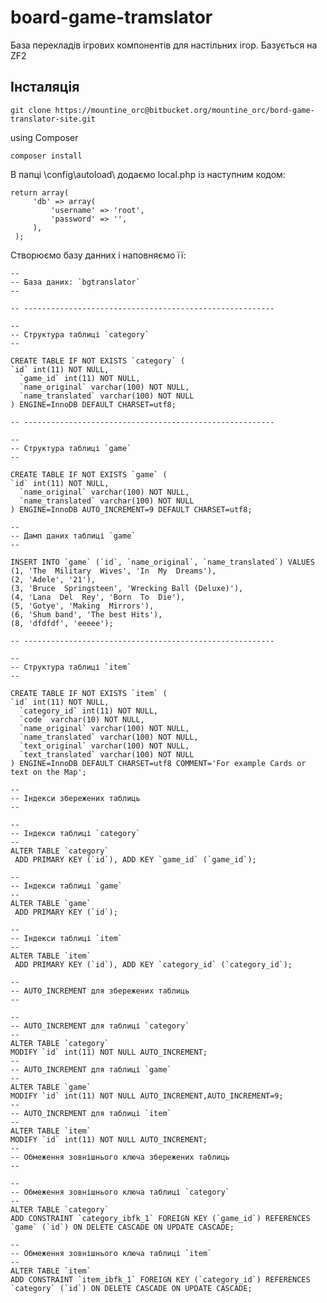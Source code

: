 ﻿# board-game-tramslator
База перекладів ігрових компонентів для настільних ігор. Базується на ZF2

Інсталяція
---------------------------

    git clone https://mountine_orc@bitbucket.org/mountine_orc/bord-game-translator-site.git

using Composer

    composer install


В папці \config\autoload\ додаємо local.php із наступним кодом:

    return array(
         'db' => array(
             'username' => 'root',
             'password' => '',
         ),
     );


Створюємо базу данних і наповняємо її:



	--
	-- База даних: `bgtranslator`
	--

	-- --------------------------------------------------------

	--
	-- Структура таблиці `category`
	--

	CREATE TABLE IF NOT EXISTS `category` (
	`id` int(11) NOT NULL,
	  `game_id` int(11) NOT NULL,
	  `name_original` varchar(100) NOT NULL,
	  `name_translated` varchar(100) NOT NULL
	) ENGINE=InnoDB DEFAULT CHARSET=utf8;

	-- --------------------------------------------------------

	--
	-- Структура таблиці `game`
	--

	CREATE TABLE IF NOT EXISTS `game` (
	`id` int(11) NOT NULL,
	  `name_original` varchar(100) NOT NULL,
	  `name_translated` varchar(100) NOT NULL
	) ENGINE=InnoDB AUTO_INCREMENT=9 DEFAULT CHARSET=utf8;

	--
	-- Дамп даних таблиці `game`
	--

	INSERT INTO `game` (`id`, `name_original`, `name_translated`) VALUES
	(1, 'The  Military  Wives', 'In  My  Dreams'),
	(2, 'Adele', '21'),
	(3, 'Bruce  Springsteen', 'Wrecking Ball (Deluxe)'),
	(4, 'Lana  Del  Rey', 'Born  To  Die'),
	(5, 'Gotye', 'Making  Mirrors'),
	(6, 'Shum band', 'The best Hits'),
	(8, 'dfdfdf', 'eeeee');

	-- --------------------------------------------------------

	--
	-- Структура таблиці `item`
	--

	CREATE TABLE IF NOT EXISTS `item` (
	`id` int(11) NOT NULL,
	  `category_id` int(11) NOT NULL,
	  `code` varchar(10) NOT NULL,
	  `name_original` varchar(100) NOT NULL,
	  `name_translated` varchar(100) NOT NULL,
	  `text_original` varchar(100) NOT NULL,
	  `text_translated` varchar(100) NOT NULL
	) ENGINE=InnoDB DEFAULT CHARSET=utf8 COMMENT='For example Cards or text on the Map';

	--
	-- Індекси збережених таблиць
	--

	--
	-- Індекси таблиці `category`
	--
	ALTER TABLE `category`
	 ADD PRIMARY KEY (`id`), ADD KEY `game_id` (`game_id`);

	--
	-- Індекси таблиці `game`
	--
	ALTER TABLE `game`
	 ADD PRIMARY KEY (`id`);

	--
	-- Індекси таблиці `item`
	--
	ALTER TABLE `item`
	 ADD PRIMARY KEY (`id`), ADD KEY `category_id` (`category_id`);

	--
	-- AUTO_INCREMENT для збережених таблиць
	--

	--
	-- AUTO_INCREMENT для таблиці `category`
	--
	ALTER TABLE `category`
	MODIFY `id` int(11) NOT NULL AUTO_INCREMENT;
	--
	-- AUTO_INCREMENT для таблиці `game`
	--
	ALTER TABLE `game`
	MODIFY `id` int(11) NOT NULL AUTO_INCREMENT,AUTO_INCREMENT=9;
	--
	-- AUTO_INCREMENT для таблиці `item`
	--
	ALTER TABLE `item`
	MODIFY `id` int(11) NOT NULL AUTO_INCREMENT;
	--
	-- Обмеження зовнішнього ключа збережених таблиць
	--

	--
	-- Обмеження зовнішнього ключа таблиці `category`
	--
	ALTER TABLE `category`
	ADD CONSTRAINT `category_ibfk_1` FOREIGN KEY (`game_id`) REFERENCES `game` (`id`) ON DELETE CASCADE ON UPDATE CASCADE;

	--
	-- Обмеження зовнішнього ключа таблиці `item`
	--
	ALTER TABLE `item`
	ADD CONSTRAINT `item_ibfk_1` FOREIGN KEY (`category_id`) REFERENCES `category` (`id`) ON DELETE CASCADE ON UPDATE CASCADE;
